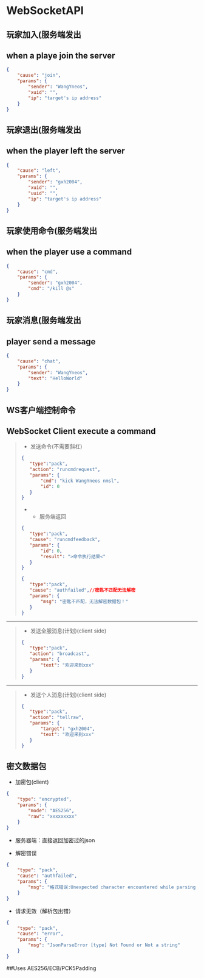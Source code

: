 # WebSocketAPI


## 玩家加入(服务端发出
## when a playe join the server
```json
{
    "cause": "join",
    "params": {
        "sender": "WangYneos",
        "xuid": "",
        "ip": "target's ip address"
    }
}
```

## 玩家退出(服务端发出
## when the player left the server
```json
{
    "cause": "left",
    "params": {
        "sender": "gxh2004",
        "xuid": "",
        "uuid": "",
        "ip": "target's ip address"
    }
}
```
## 玩家使用命令(服务端发出
## when the player use a command
```json
{
    "cause": "cmd",
    "params": {
        "sender": "gxh2004",
        "cmd": "/kill @s"
    }
}
```
## 玩家消息(服务端发出
## player send a message
```json
{
    "cause": "chat",
    "params": {
        "sender": "WangYneos",
        "text": "HelloWorld"
    }
}
```


## WS客户端控制命令
## WebSocket Client execute a command
> - 发送命令(不需要斜杠)
>```json
>{
>    "type":"pack",
>    "action": "runcmdrequest",
>    "params": {
>        "cmd": "kick WangYneos nmsl",
>        "id": 0
>    }
>}
>```
> - - 服务端返回
>```json 
>{
>    "type":"pack",
>    "cause": "runcmdfeedback",
>    "params": {
>        "id": 0,
>        "result": ">命令执行结果<"
>    }
>}
>```
>```json
>{
>    "type":"pack",
>    "cause": "authfailed",//密匙不匹配无法解密
>    "params": {
>        "msg": "密匙不匹配，无法解密数据包！"
>    }
>}
>```
---
> - 发送全服消息(计划)(client side)
>```json
>{
>    "type":"pack",
>    "action": "broadcast",
>    "params": {
>        "text": "欢迎来到xxx"
>    }
>}
>```
---
> - 发送个人消息(计划)(client side)
>```json
>{
>    "type":"pack",
>    "action": "tellraw",
>    "params": {
>        "target": "gxh2004",
>        "text": "欢迎来到xxx"
>    }
>}
>```

## 密文数据包
- 加密包(client)
```json
{
    "type": "encrypted",
    "params": {
        "mode": "AES256",
        "raw": "xxxxxxxxx"
    }
}
```
- 服务器端：直接返回加密过的json

- 解密错误
```json
{
    "type": "pack",
    "cause": "authfailed",
    "params": {
        "msg": "格式错误:Unexpected character encountered while parsing value: d. Path '', line 0, position 0."
    }
}
```
- 请求无效（解析包出错）
```json
{
    "type": "pack",
    "cause": "error",
    "params": {
        "msg": "JsonParseError [type] Not Found or Not a string"
    }
}
```
##Uses AES256/ECB/PCK5Padding
